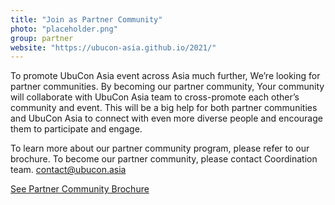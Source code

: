 ```yaml
---
title: "Join as Partner Community"
photo: "placeholder.png"
group: partner
website: "https://ubucon-asia.github.io/2021/"
---
```


To promote UbuCon Asia event across Asia much further, We’re looking for partner communities.
By becoming our partner community, Your community will collaborate with UbuCon Asia team to cross-promote each other’s community and event.
This will be a big help for both partner communities and UbuCon Asia to connect with even more diverse people and encourage them to participate and engage.

To learn more about our partner community program, please refer to our brochure.
To become our partner community, please contact Coordination team. contact@ubucon.asia

[See Partner Community Brochure](UbuConAsia2021_Partner_Community_Brochure.pdf)